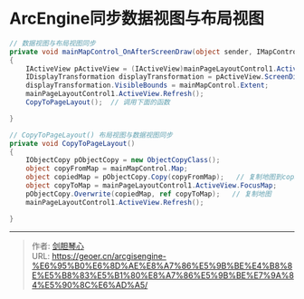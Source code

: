 # ArcEngine同步数据视图与布局视图


  

```C#
// 数据视图与布局视图同步
private void mainMapControl_OnAfterScreenDraw(object sender, IMapControlEvents2_OnAfterScreenDrawEvent e)
{
    IActiveView pActiveView = (IActiveView)mainPageLayoutControl1.ActiveView.FocusMap;
    IDisplayTransformation displayTransformation = pActiveView.ScreenDisplay.DisplayTransformation;
    displayTransformation.VisibleBounds = mainMapControl.Extent;
    mainPageLayoutControl1.ActiveView.Refresh();
    CopyToPageLayout();  // 调用下面的函数

}

```


```c#
// CopyToPageLayout() 布局视图与数据视图同步
private void CopyToPageLayout()
{
    IObjectCopy pObjectCopy = new ObjectCopyClass();
    object copyFromMap = mainMapControl.Map;
    object copiedMap = pObjectCopy.Copy(copyFromMap);   // 复制地图到copiedMap中
    object copyToMap = mainPageLayoutControl1.ActiveView.FocusMap;
    pObjectCopy.Overwrite(copiedMap, ref copyToMap);   // 复制地图
    mainPageLayoutControl1.ActiveView.Refresh();

}
```

---

> 作者: [剑胆琴心](http://geoer.cn)  
> URL: https://geoer.cn/arcgisengine-%E6%95%B0%E6%8D%AE%E8%A7%86%E5%9B%BE%E4%B8%8E%E5%B8%83%E5%B1%80%E8%A7%86%E5%9B%BE%E7%9A%84%E5%90%8C%E6%AD%A5/  

